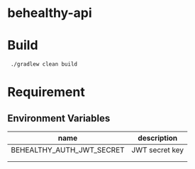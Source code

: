 # behealthy-api

# Build

```
 ./gradlew clean build
```

# Requirement

## Environment Variables

| name                            | description    |
|---------------------------------|----------------|
| BEHEALTHY_AUTH_JWT_SECRET | JWT secret key |
|                                 |                |
|                                 |                |
